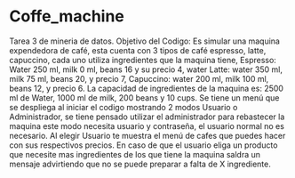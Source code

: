 # Coffe_machine
Tarea 3 de mineria de datos.
Objetivo del Codigo: 
Es simular una maquina expendedora de café, esta cuenta con 3 tipos de café espresso, latte, capuccino, cada uno utiliza ingredientes que
la maquina tiene, Espresso: Water 250 ml, milk 0 ml, beans 16 y su precio 4, water Latte: water 350 ml, milk 75 ml, beans 20, y precio 7,
Capuccino: water 200 ml, milk 100 ml, beans 12, y precio 6.
La capacidad de ingredientes de la maquina es: 2500 ml de Water, 1000 ml de milk, 200 beans y 10 cups.
Se tiene un menú que se despliega al iniciar el codigo mostrando 2 modos Usuario o Administrador, se tiene pensado utilizar el administrador para rebastecer la maquina este modo necesita usuario y contraseña, el usuario normal no es necesario.
Al elegir Usuario te muestra el menú de cafes que puedes hacer con sus respectivos precios.
En caso de que el usuario eliga un producto que necesite mas ingredientes de los que tiene la maquina saldra un mensaje advirtiendo que no se puede preparar a falta de X ingrediente.
